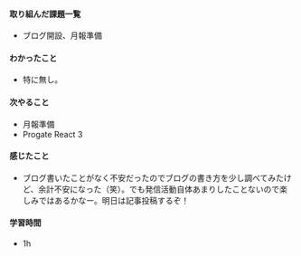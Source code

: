 #### 取り組んだ課題一覧
- ブログ開設、月報準備

#### わかったこと
- 特に無し。

#### 次やること
- 月報準備
- Progate React 3

#### 感じたこと
- ブログ書いたことがなく不安だったのでブログの書き方を少し調べてみたけど、余計不安になった（笑）。でも発信活動自体あまりしたことないので楽しみではあるかなー。明日は記事投稿するぞ！

#### 学習時間
- 1h
